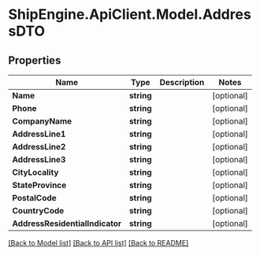 # ShipEngine.ApiClient.Model.AddressDTO
## Properties

Name | Type | Description | Notes
------------ | ------------- | ------------- | -------------
**Name** | **string** |  | [optional] 
**Phone** | **string** |  | [optional] 
**CompanyName** | **string** |  | [optional] 
**AddressLine1** | **string** |  | [optional] 
**AddressLine2** | **string** |  | [optional] 
**AddressLine3** | **string** |  | [optional] 
**CityLocality** | **string** |  | [optional] 
**StateProvince** | **string** |  | [optional] 
**PostalCode** | **string** |  | [optional] 
**CountryCode** | **string** |  | [optional] 
**AddressResidentialIndicator** | **string** |  | [optional] 

[[Back to Model list]](../README.md#documentation-for-models) [[Back to API list]](../README.md#documentation-for-api-endpoints) [[Back to README]](../README.md)

